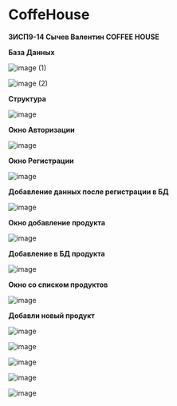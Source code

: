 # CoffeHouse

<b>3ИСП9-14 Сычев Валентин COFFEE HOUSE</b>

<b> База Данных </b>


![image (1)](https://user-images.githubusercontent.com/116540788/220069111-68aa3be8-ee23-47eb-b6f0-fc54567519d5.png)


![image (2)](https://user-images.githubusercontent.com/116540788/220069149-909f62c2-34ef-49b5-bf73-e4b5a5ac2a14.png)

<b>Структура</b>


![image](https://user-images.githubusercontent.com/116540788/220069699-9dc65d8d-0c63-4b78-8f09-8489e0fbee34.png)


<b>Окно Авторизации</b>


![image](https://user-images.githubusercontent.com/116540788/220070124-c51bc499-2d26-4507-8ca8-a4d76e0960aa.png)


<b>Окно Регистрации</b>


![image](https://user-images.githubusercontent.com/116540788/220070274-170fa8ef-6b35-4889-a0d7-ec0c05623d27.png)


<b>Добавление данных после регистрации в БД</b>


![image](https://user-images.githubusercontent.com/116540788/220070570-53e1c74b-cb2b-443d-8f97-b38b8aed5d61.png)


<b>Окно добавление продукта</b>


![image](https://user-images.githubusercontent.com/116540788/220070737-85cdfdb0-3e8e-4a66-990c-c1e4795d075c.png)


<b>Добавление в БД продукта</b>


![image](https://user-images.githubusercontent.com/116540788/220071018-2f25383d-903c-461e-b48d-659dc948fa5d.png)


<b>Окно со списком продуктов</b>


![image](https://user-images.githubusercontent.com/116540788/220127078-121409fb-bdf8-4c01-8911-7f2dddddf98b.png)


<b>Добавли новый продукт</b>


![image](https://user-images.githubusercontent.com/116540788/220127224-8e626c5e-ff10-4aa3-877f-11c4180e2b47.png)



![image](https://user-images.githubusercontent.com/116540788/231233419-2e735447-b59c-4d72-99d1-802c830b9f31.png)



![image](https://user-images.githubusercontent.com/116540788/231233543-25bbfb37-854f-4db9-92b0-7f64128d16de.png)



![image](https://user-images.githubusercontent.com/116540788/231233687-7c82ad8f-e109-4fbd-b5d3-cb097365d7e2.png)



![image](https://user-images.githubusercontent.com/116540788/231233785-25915ef3-316a-4974-afc4-086c7da5e4b0.png)





